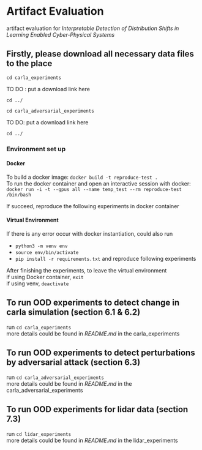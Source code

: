 # Artifact Evaluation 
artifact evaluation for *Interpretable Detection of Distribution Shifts in Learning Enabled Cyber-Physical Systems*

## Firstly, please download all necessary data files to the place

`cd carla_experiments`

TO DO : put a download link here 

`cd ../`

`cd carla_adversarial_experiments`

TO DO: put a download link here 

`cd ../`

### Environment set up

#### Docker
To build a docker image: `docker build -t reproduce-test .` <br>
To run the docker container and open an interactive session with docker: `docker run -i -t --gpus all --name temp_test --rm reproduce-test /bin/bash`

If succeed, reproduce the following experiments in docker container 

#### Virtual Environment 
If there is any error occur with docker instantiation, could also run <br>
- `python3 -m venv env`
- `source env/bin/activate`
- `pip install -r requirements.txt`
and reproduce following experiments <br>

After finishing the experiments, to leave the virtual environment <br>
if using Docker container, `exit` <br>
if using venv, `deactivate`

## To run OOD experiments to detect change in carla simulation (section 6.1 & 6.2)
run `cd carla_experiments` <br>
more details could be found in *README.md* in the carla_experiments 

## To run OOD experiments to detect perturbations by adversarial attack (section 6.3)
run `cd carla_adversarial_experiments` <br>
more details could be found in *README.md* in the carla_adversarial_experiments

## To run OOD experiments for lidar data (section 7.3)
run `cd lidar_experiments` <br>
more details could be found in *README.md* in the lidar_experiments

